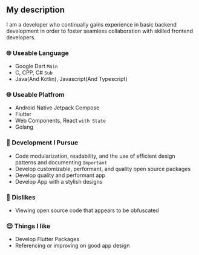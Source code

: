 ## My description
I am a developer who continually gains experience in basic backend development in order to foster seamless collaboration with skilled frontend developers.

### 🌐 Useable Language
- Google Dart `Main`
- C, CPP, C# `Sub`
- Java(And Kotlin), Javascript(And Typescript)

### 🌐 Useable Platfrom
- Android Native Jetpack Compose
- Flutter
- Web Components, React `with State`
- Golang

### 🤪 Development I Pursue
- Code modularization, readability, and the use of efficient design patterns and documenting `Important`
- Develop customizable, performant, and quality open source packages
- Develop quality and performant app
- Develop App with a stylish designs

### 🤬 Dislikes
- Viewing open source code that appears to be obfuscated

### 😍 Things I like
- Develop Flutter Packages
- Referencing or improving on good app design
